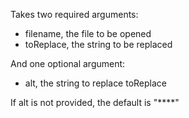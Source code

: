 Takes two required arguments:
- filename, the file to be opened
- toReplace, the string to be replaced

And one optional argument:
- alt, the string to replace toReplace

If alt is not provided, the default is "****"
